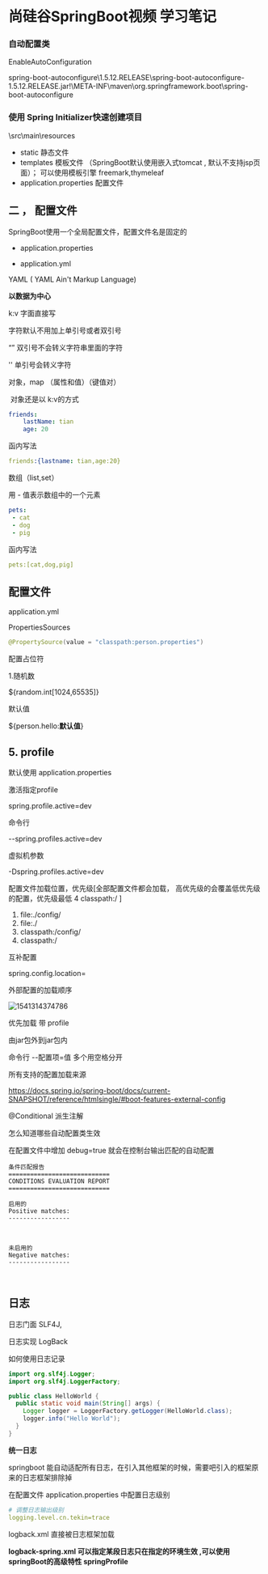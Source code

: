 # 尚硅谷SpringBoot视频  学习笔记



### 自动配置类

EnableAutoConfiguration

spring-boot-autoconfigure\1.5.12.RELEASE\spring-boot-autoconfigure-1.5.12.RELEASE.jar!\META-INF\maven\org.springframework.boot\spring-boot-autoconfigure





### 使用 Spring Initializer快速创建项目



\src\main\resources

- static 静态文件
- templates 模板文件 （SpringBoot默认使用嵌入式tomcat , 默认不支持jsp页面）； 可以使用模板引擎 freemark,thymeleaf
- application.properties 配置文件



## 二 ， 配置文件

SpringBoot使用一个全局配置文件，配置文件名是固定的

- application.properties

- application.yml


YAML ( YAML Ain't Markup Language)

**以数据为中心**



k:v 字面直接写

字符默认不用加上单引号或者双引号

“” 双引号不会转义字符串里面的字符

'' 单引号会转义字符



对象，map （属性和值）（键值对）

​	对象还是以 k:v的方式

~~~yaml
friends:
    lastName: tian
    age: 20
~~~

函内写法

~~~yaml
friends:{lastname: tian,age:20}
~~~





数组（list,set）

用 -  值表示数组中的一个元素

~~~yaml
pets:
 - cat
 - dog
 - pig
~~~

函内写法

~~~yaml
pets:[cat,dog,pig]
~~~

## 配置文件

application.yml



PropertiesSources

~~~java
@PropertySource(value = "classpath:person.properties")
~~~

配置占位符

1.随机数

${random.int[1024,65535]}

默认值

${person.hello:**默认值**}



## 5. profile

默认使用 application.properties



激活指定profile 

spring.profile.active=dev



命令行

--spring.profiles.active=dev

虚拟机参数

-Dspring.profiles.active=dev



配置文件加载位置，优先级[全部配置文件都会加载， 高优先级的会覆盖低优先级的配置，优先级最低 4 classpath:/  ]

1. file:./config/
2. file:./
3. classpath:/config/
4. classpath:/



互补配置

spring.config.location=



外部配置的加载顺序

![1541314374786](C:\Users\Tekin\AppData\Roaming\Typora\typora-user-images\1541314374786.png)

优先加载 带 profile

由jar包外到jar包内



命令行  --配置项=值   多个用空格分开



所有支持的配置加载来源

https://docs.spring.io/spring-boot/docs/current-SNAPSHOT/reference/htmlsingle/#boot-features-external-config



@Conditional  派生注解



怎么知道哪些自动配置类生效

在配置文件中增加  debug=true   就会在控制台输出匹配的自动配置





~~~text
条件匹配报告
============================
CONDITIONS EVALUATION REPORT
============================

启用的
Positive matches:
-----------------



未启用的
Negative matches:
-----------------



~~~



## 日志

日志门面  SLF4J,

日志实现  LogBack



如何使用日志记录

```java
import org.slf4j.Logger;
import org.slf4j.LoggerFactory;

public class HelloWorld {
  public static void main(String[] args) {
    Logger logger = LoggerFactory.getLogger(HelloWorld.class);
    logger.info("Hello World");
  }
}
```



**统一日志**



springboot 能自动适配所有日志，在引入其他框架的时候，需要吧引入的框架原来的日志框架排除掉



在配置文件 application.properties 中配置日志级别

```yaml
# 调整日志输出级别
logging.level.cn.tekin=trace
```



logback.xml   直接被日志框架加载



**logback-spring.xml  可以指定某段日志只在指定的环境生效  ,可以使用springBoot的高级特性  springProfile**

























